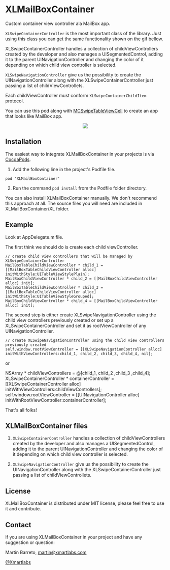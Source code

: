 XLMailBoxContainer
==================

Custom container view controller ala MailBox app.

`XLSwipeContainerController` is the most important class of the library. Just using this class you can get the same functionality shown on the gif bellow.

XLSwipeContainerController handles a collection of childViewControllers created by the developer and also manages a UISegmentedControl, adding it to the parent UINavigationController and changing the color of it depending on which child view controller is selected.

`XLSwipeNavigationController` give us the possibility to create the UINavigationController along with the XLSwipeContainerController just passing a list of childViewControllets.

Each childViewController must conform `XLSwipeContainerChildItem` protocol.

You can use this pod along with [MCSwipeTableViewCell](https://github.com/alikaragoz/MCSwipeTableViewCell) to create an app that looks like MailBox app.



<p align="center"><img src="https://raw.github.com/xmartlabs/XLMailBoxContainer/master/example.gif"/></p>


Installation
--------

The easiest way to integrate XLMailBoxContainer in your projects is via [CocoaPods](http://cocoapods.org). 

1. Add the following line in the project's Podfile file.

`pod 'XLMailBoxContainer'`

2. Run the command `pod install` from the Podfile folder directory.

You can also install XLMailBoxContainer manually. We don't recommend this approach at all.
The source files you will need are included in XLMailBoxContainer/XL folder. 


Example
--------

Look at AppDelegate.m file.

The first think we should do is create each child viewController.

```objc
// create child view controllers that will be managed by XLSwipeContainerController
MailBoxTableChildViewController * child_1 = [[MailBoxTableChildViewController alloc] initWithStyle:UITableViewStylePlain];
MailBoxChildViewController * child_2 = [[MailBoxChildViewController alloc] init];
MailBoxTableChildViewController * child_3 = [[MailBoxTableChildViewController alloc] initWithStyle:UITableViewStyleGrouped];
MailBoxChildViewController * child_4 = [[MailBoxChildViewController alloc] init];
```

The second step is either create XLSwipeNavigationController using the child view controllers previously created or set up a XLSwipeContainerController and set it as rootViewController of any UINavigationController.  

```objc
// create XLSwipeNavigationController using the child view controllers previously created
self.window.rootViewController = [[XLSwipeNavigationController alloc] initWithViewControllers:child_1, child_2, child_3, child_4, nil];
```
or

NSArray * childViewControllers = @[child_1, child_2 ,child_3 ,child_4];
XLSwipeContainerController * containerController = [[XLSwipeContainerController alloc] initWithViewControllers:childViewControllers];
self.window.rootViewController = [[UINavigationController alloc] initWithRootViewController:containerController];

That's all folks!

XLMailBoxContainer files
--------

1. `XLSwipeContainerController` handles a collection of childViewControllers created by the developer and also manages a UISegmentedControl, adding it to the parent UINavigationController and changing the color of it depending on which child view controller is selected.

2. `XLSwipeNavigationController` give us the possibility to create the UINavigationController along with the XLSwipeContainerController just passing a list of childViewControllets.

License
--------
XLMailBoxContainer is distributed under MIT license, please feel free to use it and contribute.

Contact
--------

If you are using XLMailBoxContainer in your project and have any suggestion or question:

Martin Barreto, <martin@xmartlabs.com>

[@Xmartlabs](http://www.xmartlabs.com)

